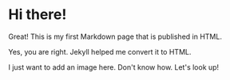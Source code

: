 # Hi there!

Great! This is my first Markdown page that is published in HTML.

Yes, you are right. Jekyll helped me convert it to HTML.

I just want to add an image here. Don't know how. Let's look up!

